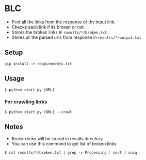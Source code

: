 # BLC

- Find all the links from the response of the input link.
- Checks each link if its broken or not.
- Stores the broken links in `results/*/broken.txt`
- Stores all the parsed urls from response in `results/*/output.txt`

## Setup

```
pip install -r requirements.txt
```

## Usage

```
$ python start.py {URL}
```

### For crawling links

```
$ python start.py {URL} --crawl
```


## Notes

- Broken links will be stored in results directory
- You can use this command to get list of broken links

```
$ cat results/*/broken.txt | grep -v Processing | sort | uniq
```


